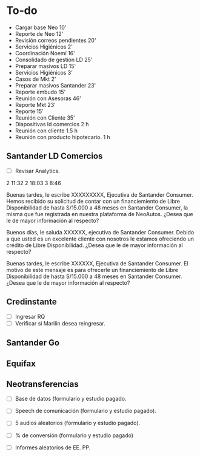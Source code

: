 # To-do

- Cargar base Neo 10'
- Reporte de Neo 12'
- Revisión correos pendientes 20'
- Servicios Higiénicos 2'
- Coordinación Noemí 16'
- Consolidado de gestión LD 25'
- Preparar masivos LD 15'
- Servicios Higiénicos 3'
- Casos de Mkt 2'
- Preparar masivos Santander 23'
- Reporte embudo 15'
- Reunión con Asesoras 46'
- Reporte Mkt 23'
- Reporte 15'
- Reunión con Cliente 35'
- Diapositivas ld comercios 2 h
- Reunión con cliente 1.5 h
- Reunión con producto hipotecario. 1 h

## Santander LD Comercios

- [ ] Revisar Analytics.

2 11:32
2 18:03
3 8:46

Buenas tardes, le escribe XXXXXXXXX, Ejecutiva de Santander Consumer. Hemos recibido su solicitud de contar con un financiemiento de Libre Disponibilidad de hasta S/15.000 a 48 meses en Santander Consumer, la misma que fue registrada en nuestra plataforma de NeoAutos. ¿Desea que le de mayor información al respecto?

Buenos días, le saluda XXXXXX, ejecutiva de Santander Consumer. Debido a que usted es un excelente cliente con nosotros le estamos ofreciendo un crédito de Libre Disponibilidad. ¿Desea que le de mayor información al respecto?

Buenas tardes, le escribe XXXXXX, Ejecutiva de Santander Consumer. El motivo de este mensaje es para ofrecerle un financiemiento de Libre Disponibilidad de hasta S/15.000 a 48 meses en Santander Consumer. ¿Desea que le de mayor información al respecto?

## Credinstante

- [ ] Ingresar RQ
- [ ] Verificar si Marilin desea reingresar.

## Santander Go

## Equifax

## Neotransferencias

- [ ] Base de datos (formulario y estudio pagado.
- [ ] Speech de comunicación (formulario y estudio pagado).
- [ ] 5 audios aleatorios (formulario y estudio pagado).
- [ ] % de conversión (formulario y estudio pagado)
- [ ] Informes aleatorios de EE. PP.

